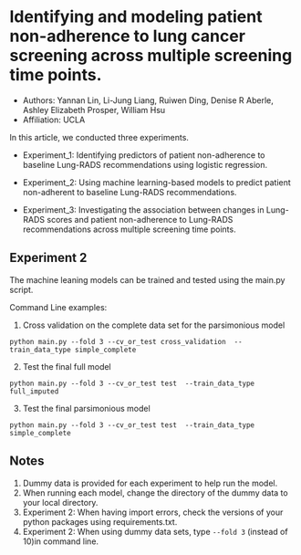 # Identifying and modeling patient non-adherence to lung cancer screening across multiple screening time points.
*  Authors: Yannan Lin, Li-Jung Liang, Ruiwen Ding, Denise R Aberle, Ashley Elizabeth Prosper, William Hsu
* Affiliation: UCLA

In this article, we conducted three experiments.

* Experiment_1: Identifying predictors of patient non-adherence to baseline Lung-RADS recommendations using logistic regression.

* Experiment_2: Using machine learning-based models to predict patient non-adherent to baseline Lung-RADS recommendations.

* Experiment_3: Investigating the association between changes in Lung-RADS scores and patient non-adherence to Lung-RADS recommendations across multiple screening time points.

## Experiment 2 ##
The machine leaning models can be trained and tested using the main.py script.

Command Line examples:
1. Cross validation on the complete data set for the parsimonious model

`python main.py --fold 3 --cv_or_test cross_validation  --train_data_type simple_complete`

2. Test the final full model

`python main.py --fold 3 --cv_or_test test  --train_data_type full_imputed
`

3. Test the final parsimonious model

`python main.py --fold 3 --cv_or_test test  --train_data_type simple_complete
`

## Notes ##
1. Dummy data is provided for each experiment to help run the model.
2. When running each model, change the directory of the dummy data to your local directory.
3. Experiment 2: When having import errors, check the versions of your python packages using requirements.txt.
4. Experiment 2: When using dummy data sets, type `--fold 3` (instead of 10)in command line.
